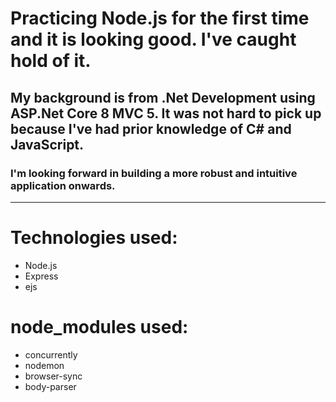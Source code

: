 # Practicing Node.js for the first time and it is looking good. I've caught hold of it. 
## My background is from .Net Development using ASP.Net Core 8 MVC 5. It was not hard to pick up because I've had prior knowledge of C# and JavaScript.
### I'm looking forward in building a more robust and intuitive application onwards.
***
# Technologies used:
  - Node.js
  - Express
  - ejs 
  
# node_modules used:
  - concurrently
  - nodemon
  - browser-sync
  - body-parser

